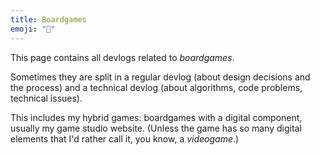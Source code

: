 ```yaml
---
title: Boardgames
emoji: "🎲"
---
```


This page contains all devlogs related to _boardgames_. 

Sometimes they are split in a regular devlog (about design decisions and the process) and a technical devlog (about algorithms, code problems, technical issues).

This includes my hybrid games: boardgames with a digital component, usually my game studio website. (Unless the game has so many digital elements that I'd rather call it, you know, a _videogame_.)